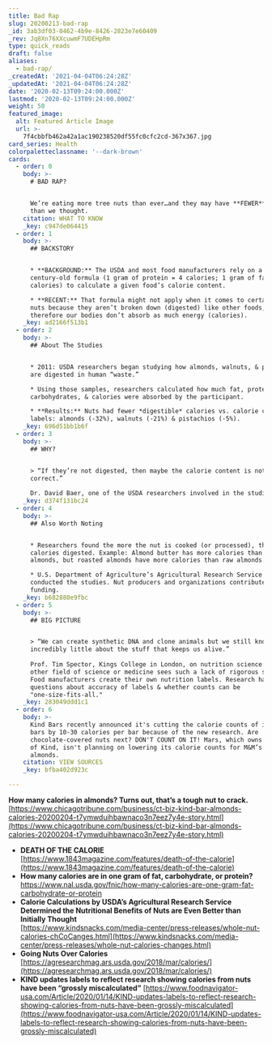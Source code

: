 ```yaml
---
title: Bad Rap
slug: 20200213-bad-rap
_id: 3ab3df03-0462-4b9e-8426-2823e7e60409
_rev: Jq8Xn76XXcuwmF7UDEHpRm
type: quick_reads
draft: false
aliases:
  - bad-rap/
_createdAt: '2021-04-04T06:24:28Z'
_updatedAt: '2021-04-04T06:24:28Z'
date: '2020-02-13T09:24:00.000Z'
lastmod: '2020-02-13T09:24:00.000Z'
weight: 50
featured_image:
  alt: Featured Article Image
  url: >-
    7f4cbbfb462a42a1ac190238520df55fc0cfc2cd-367x367.jpg
card_series: Health
colorpaletteclassname: '--dark-brown'
cards:
  - order: 0
    body: >-
      # BAD RAP?


      We’re eating more tree nuts than ever…and they may have **FEWER** calories
      than we thought.
    citation: WHAT TO KNOW
    _key: c947de064415
  - order: 1
    body: >-
      ## BACKSTORY


      * **BACKGROUND:** The USDA and most food manufacturers rely on a
      century-old formula (1 gram of protein = 4 calories; 1 gram of fat = 9
      calories) to calculate a given food’s calorie content.

      * **RECENT:** That formula might not apply when it comes to certain tree
      nuts because they aren’t broken down (digested) like other foods, and
      therefore our bodies don’t absorb as much energy (calories).
    _key: ad2166f513b1
  - order: 2
    body: >-
      ## About The Studies


      * 2011: USDA researchers began studying how almonds, walnuts, & pistachios
      are digested in human “waste.”

      * Using those samples, researchers calculated how much fat, protein,
      carbohydrates, & calories were absorbed by the participant.

      * **Results:** Nuts had fewer *digestible* calories vs. calorie counts on
      labels: almonds (-32%), walnuts (-21%) & pistachios (-5%).
    _key: 696d51bb1b6f
  - order: 3
    body: >-
      ## WHY?


      > “If they’re not digested, then maybe the calorie content is not
      correct.”  
        
      Dr. David Baer, one of the USDA researchers involved in the studies.
    _key: d374f131bc24
  - order: 4
    body: >-
      ## Also Worth Noting


      * Researchers found the more the nut is cooked (or processed), the more
      calories digested. Example: Almond butter has more calories than roasted
      almonds, but roasted almonds have more calories than raw almonds.

      * U.S. Department of Agriculture’s Agricultural Research Service unit
      conducted the studies. Nut producers and organizations contributed
      funding.
    _key: b682880e9fbc
  - order: 5
    body: >-
      ## BIG PICTURE


      > “We can create synthetic DNA and clone animals but we still know
      incredibly little about the stuff that keeps us alive.”  
        
      Prof. Tim Spector, Kings College in London, on nutrition science: "No
      other field of science or medicine sees such a lack of rigorous studies."
      Food manufacturers create their own nutrition labels. Research has raised
      questions about accuracy of labels & whether counts can be
      "one-size-fits-all."
    _key: 283049ddd1c1
  - order: 6
    body: >-
      Kind Bars recently announced it's cutting the calorie counts of its nut
      bars by 10-30 calories per bar because of the new research. Are
      chocolate-covered nuts next? DON'T COUNT ON IT! Mars, which owns a share
      of Kind, isn't planning on lowering its calorie counts for M&M’s with
      almonds.
    citation: VIEW SOURCES
    _key: bfba402d923c

---
```

**How many calories in almonds? Turns out, that’s a tough nut to crack.**  
[https://www.chicagotribune.com/business/ct-biz-kind-bar-almonds-calories-20200204-t7ymwduihbawnaco3n7eez7y4e-story.html](https://www.chicagotribune.com/business/ct-biz-kind-bar-almonds-calories-20200204-t7ymwduihbawnaco3n7eez7y4e-story.html)

* **DEATH OF THE CALORIE**  
[https://www.1843magazine.com/features/death-of-the-calorie](https://www.1843magazine.com/features/death-of-the-calorie)
* **How many calories are in one gram of fat, carbohydrate, or protein?**  
https://www.nal.usda.gov/fnic/how-many-calories-are-one-gram-fat-carbohydrate-or-protein
* **Calorie Calculations by USDA’s Agricultural Research Service Determined the Nutritional Benefits of Nuts are Even Better than Initially Thought**  
[https://www.kindsnacks.com/media-center/press-releases/whole-nut-calories-chCoCanges.html](https://www.kindsnacks.com/media-center/press-releases/whole-nut-calories-changes.html)
* **Going Nuts Over Calories**  
[https://agresearchmag.ars.usda.gov/2018/mar/calories/](https://agresearchmag.ars.usda.gov/2018/mar/calories/)
* **KIND updates labels to reflect research showing calories from nuts have been “grossly miscalculated”** [https://www.foodnavigator-usa.com/Article/2020/01/14/KIND-updates-labels-to-reflect-research-showing-calories-from-nuts-have-been-grossly-miscalculated](https://www.foodnavigator-usa.com/Article/2020/01/14/KIND-updates-labels-to-reflect-research-showing-calories-from-nuts-have-been-grossly-miscalculated)